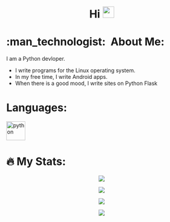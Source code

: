 <h1 align="center">
  Hi
  <img src="https://media.giphy.com/media/hvRJCLFzcasrR4ia7z/giphy.gif" width="30px"/>
</h1>

<h1>:man_technologist: &nbsp;About Me:</h1>
<p>I am a Python devloper.</p>
<ul>
  <li>I write programs for the Linux operating system.</li>
  <li>In my free time, I write Android apps.</li>
  <li>When there is a good mood, I write sites on Python Flask</li>
</ul>

<h1>Languages:</h1>
<p>
  <img src="https://raw.githubusercontent.com/devicons/devicon/blob/master/icons/python/python-original.svg" title="python" alt="python" width="50" height="50"/>
</p>

<!--<img src="https://img.shields.io/badge/IMO messenger-blue?logo=instagram&logoColor=white&style=for-the-badge">-->

<h1>🔥 My Stats:</h1>
<div id="badges">
  <p align="center">
    <img src="https://gpvc.arturio.dev/DeanWinchester"/>
  </p>
  <p align="center">
    <img src="https://github-readme-stats.vercel.app/api?username=Winchester-Dean&show_icons=true&count_private=true"/>
  </p>
  <p align="center">
    <img src="http://github-readme-streak-stats.herokuapp.com?user=Winchester-Dean&theme=dark&background=000000"/>
  </p>
  <p align="center">
    <img src="https://github-readme-stats.vercel.app/api/top-langs/?username=Winchester-Dean&layout=compact&theme=vision-friendly-dark"/>
  </p>
</div>
